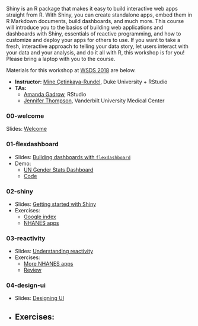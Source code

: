 Shiny is an R package that makes it easy to build interactive web apps straight 
from R. With Shiny, you can create standalone apps, embed them in R Markdown 
documents, build dashboards, and much more. This course will introduce you to 
the basics of building web applications and dashboards with Shiny, essentials of 
reactive programming, and how to customize and deploy your apps for others to use. 
If you want to take a fresh, interactive approach to telling your data story, let 
users interact with your data and your analysis, and do it all with R, this 
workshop is for you! Please bring a laptop with you to the course.

Materials for this workshop at [WSDS 2018](https://ww2.amstat.org/meetings/wsds/2018/) are below.

- **Instructor:** [Mine Çetinkaya-Rundel](http://mine-cr.com), Duke University + RStudio
- **TAs:**
    - [Amanda Gadrow](https://twitter.com/ajmcoqui?lang=en), RStudio 
    - [Jennifer Thompson](https://jenthompson.me/), Vanderbilt University Medical Center

### 00-welcome

Slides: [Welcome]()

### 01-flexdashboard

- Slides: [Building dashboards with `flexdashboard`]()
- Demo: 
  - [UN Gender Stats Dashboard](https://gallery.shinyapps.io/un-women-dash/)
  - [Code]()

### 02-shiny

- Slides: [Getting started with Shiny]()
- Exercises:
  - [Google index]()
  - [NHANES apps]()

### 03-reactivity

- Slides: [Understanding reactivity]()
- Exercises:
  - [More NHANES apps](03-reactivity/nhanes-apps/)
  - [Review](03-reactivity/review/)

### 04-design-ui

- Slides: [Designing UI]()
- Exercises:
  - 

